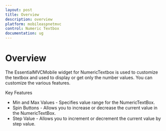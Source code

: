 ```yaml
---
layout: post
title: Overview
description: overview
platform: mobileaspnetmvc
control: Numeric Textbox
documentation: ug
---
```


# Overview

The EssentialMVCMobile widget for NumericTextbox is used to customize the textbox and used to display or get only the number values. You can customize the various features. 

Key Features

* Min and Max Values - Specifies value range for the NumericTextBox.
* Spin Buttons - Allows you to increase or decrease the current value in the NumericTextBox.
* Step Value - Allows you to increment or decrement the current value by step value.

